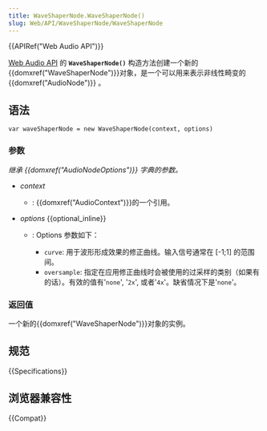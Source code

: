 ```yaml
---
title: WaveShaperNode.WaveShaperNode()
slug: Web/API/WaveShaperNode/WaveShaperNode
---
```


{{APIRef("Web Audio API")}}

[Web Audio API](/zh-CN/docs/Web/API/Web_Audio_API) 的 **`WaveShaperNode()`** 构造方法创建一个新的 {{domxref("WaveShaperNode")}}对象，是一个可以用来表示非线性畸变的{{domxref("AudioNode")}} 。

## 语法

```plain
var waveShaperNode = new WaveShaperNode(context, options)
```

### 参数

_继承_ _{{domxref("AudioNodeOptions")}} 字典的参数。_

- _context_
  - : {{domxref("AudioContext")}}的一个引用。
- _options_ {{optional_inline}}

  - : Options 参数如下：

    - `curve`: 用于波形形成效果的修正曲线。输入信号通常在 \[-1;1] 的范围间。
    - `oversample`: 指定在应用修正曲线时会被使用的过采样的类别（如果有的话）。有效的值有'`none`', '`2x`', 或者'`4x`'。缺省情况下是'`none`'。

### 返回值

一个新的{{domxref("WaveShaperNode")}}对象的实例。

## 规范

{{Specifications}}

## 浏览器兼容性

{{Compat}}
